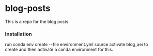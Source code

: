 # blog-posts
This is a repo for the blog posts

### Installation
run conda env create --file environment.yml
source activate blog_aei
to create and then activate a conda environment for this.


